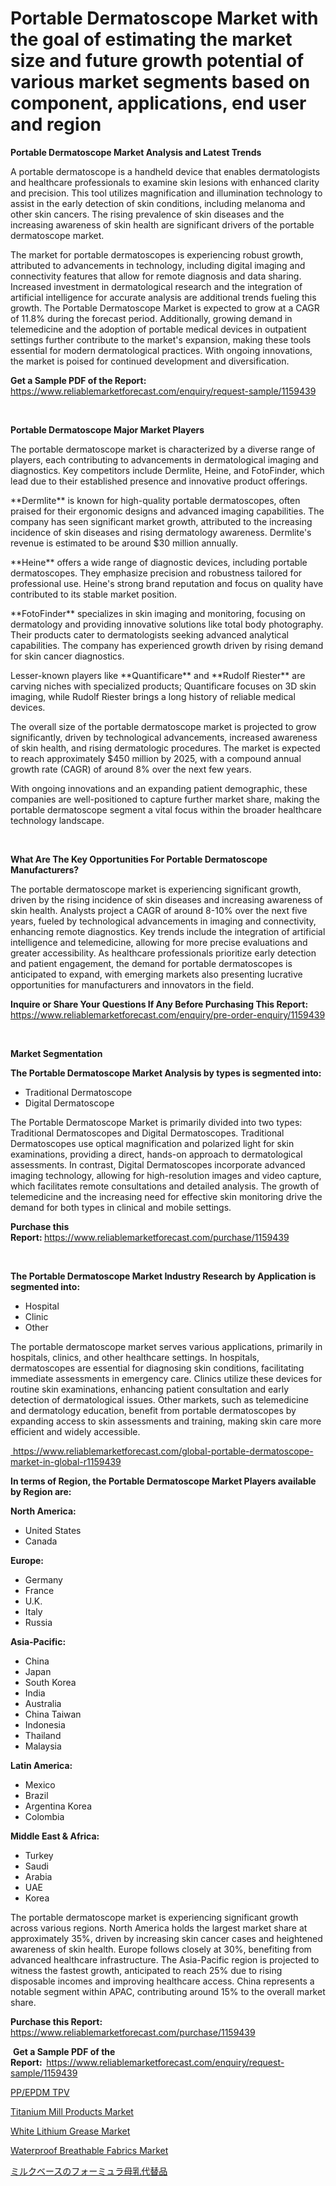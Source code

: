 <p><h1>Portable Dermatoscope Market with the goal of estimating the market size and future growth potential of various market segments based on component, applications, end user and region</h1></p><p><strong>Portable Dermatoscope Market Analysis and Latest Trends</strong></p>
<p><p>A portable dermatoscope is a handheld device that enables dermatologists and healthcare professionals to examine skin lesions with enhanced clarity and precision. This tool utilizes magnification and illumination technology to assist in the early detection of skin conditions, including melanoma and other skin cancers. The rising prevalence of skin diseases and the increasing awareness of skin health are significant drivers of the portable dermatoscope market.</p><p>The market for portable dermatoscopes is experiencing robust growth, attributed to advancements in technology, including digital imaging and connectivity features that allow for remote diagnosis and data sharing. Increased investment in dermatological research and the integration of artificial intelligence for accurate analysis are additional trends fueling this growth. The Portable Dermatoscope Market is expected to grow at a CAGR of 11.8% during the forecast period. Additionally, growing demand in telemedicine and the adoption of portable medical devices in outpatient settings further contribute to the market's expansion, making these tools essential for modern dermatological practices. With ongoing innovations, the market is poised for continued development and diversification.</p></p>
<p><strong>Get a Sample PDF of the Report:&nbsp;</strong> <a href="https://www.reliablemarketforecast.com/enquiry/request-sample/1159439">https://www.reliablemarketforecast.com/enquiry/request-sample/1159439</a></p>
<p>&nbsp;</p>
<p><strong>Portable Dermatoscope Major Market Players</strong></p>
<p><p>The portable dermatoscope market is characterized by a diverse range of players, each contributing to advancements in dermatological imaging and diagnostics. Key competitors include Dermlite, Heine, and FotoFinder, which lead due to their established presence and innovative product offerings.</p><p>**Dermlite** is known for high-quality portable dermatoscopes, often praised for their ergonomic designs and advanced imaging capabilities. The company has seen significant market growth, attributed to the increasing incidence of skin diseases and rising dermatology awareness. Dermlite's revenue is estimated to be around $30 million annually.</p><p>**Heine** offers a wide range of diagnostic devices, including portable dermatoscopes. They emphasize precision and robustness tailored for professional use. Heine's strong brand reputation and focus on quality have contributed to its stable market position.</p><p>**FotoFinder** specializes in skin imaging and monitoring, focusing on dermatology and providing innovative solutions like total body photography. Their products cater to dermatologists seeking advanced analytical capabilities. The company has experienced growth driven by rising demand for skin cancer diagnostics.</p><p>Lesser-known players like **Quantificare** and **Rudolf Riester** are carving niches with specialized products; Quantificare focuses on 3D skin imaging, while Rudolf Riester brings a long history of reliable medical devices.</p><p>The overall size of the portable dermatoscope market is projected to grow significantly, driven by technological advancements, increased awareness of skin health, and rising dermatologic procedures. The market is expected to reach approximately $450 million by 2025, with a compound annual growth rate (CAGR) of around 8% over the next few years.</p><p>With ongoing innovations and an expanding patient demographic, these companies are well-positioned to capture further market share, making the portable dermatoscope segment a vital focus within the broader healthcare technology landscape.</p></p>
<p>&nbsp;</p>
<p><strong>What Are The Key Opportunities For Portable Dermatoscope Manufacturers?</strong></p>
<p><p>The portable dermatoscope market is experiencing significant growth, driven by the rising incidence of skin diseases and increasing awareness of skin health. Analysts project a CAGR of around 8-10% over the next five years, fueled by technological advancements in imaging and connectivity, enhancing remote diagnostics. Key trends include the integration of artificial intelligence and telemedicine, allowing for more precise evaluations and greater accessibility. As healthcare professionals prioritize early detection and patient engagement, the demand for portable dermatoscopes is anticipated to expand, with emerging markets also presenting lucrative opportunities for manufacturers and innovators in the field.</p></p>
<p><strong>Inquire or Share Your Questions If Any Before Purchasing This Report:</strong> <a href="https://www.reliablemarketforecast.com/enquiry/pre-order-enquiry/1159439">https://www.reliablemarketforecast.com/enquiry/pre-order-enquiry/1159439</a></p>
<p>&nbsp;</p>
<p><strong>Market Segmentation</strong></p>
<p><strong>The Portable Dermatoscope Market Analysis by types is segmented into:</strong></p>
<p><ul><li>Traditional Dermatoscope</li><li>Digital Dermatoscope</li></ul></p>
<p><p>The Portable Dermatoscope Market is primarily divided into two types: Traditional Dermatoscopes and Digital Dermatoscopes. Traditional Dermatoscopes use optical magnification and polarized light for skin examinations, providing a direct, hands-on approach to dermatological assessments. In contrast, Digital Dermatoscopes incorporate advanced imaging technology, allowing for high-resolution images and video capture, which facilitates remote consultations and detailed analysis. The growth of telemedicine and the increasing need for effective skin monitoring drive the demand for both types in clinical and mobile settings.</p></p>
<p><strong>Purchase this Report:&nbsp;</strong><a href="https://www.reliablemarketforecast.com/purchase/1159439">https://www.reliablemarketforecast.com/purchase/1159439</a></p>
<p>&nbsp;</p>
<p><strong>The Portable Dermatoscope Market Industry Research by Application is segmented into:</strong></p>
<p><ul><li>Hospital</li><li>Clinic</li><li>Other</li></ul></p>
<p><p>The portable dermatoscope market serves various applications, primarily in hospitals, clinics, and other healthcare settings. In hospitals, dermatoscopes are essential for diagnosing skin conditions, facilitating immediate assessments in emergency care. Clinics utilize these devices for routine skin examinations, enhancing patient consultation and early detection of dermatological issues. Other markets, such as telemedicine and dermatology education, benefit from portable dermatoscopes by expanding access to skin assessments and training, making skin care more efficient and widely accessible.</p></p>
<p><a href="https://www.reliablemarketforecast.com/global-portable-dermatoscope-market-in-global-r1159439">&nbsp;https://www.reliablemarketforecast.com/global-portable-dermatoscope-market-in-global-r1159439</a></p>
<p><strong>In terms of Region, the Portable Dermatoscope Market Players available by Region are:</strong></p>
<p>
    <p> <strong> North America: </strong>
        <ul>
            <li>United States</li>
            <li>Canada</li>
        </ul>
        </p> 
    <p> <strong> Europe: </strong>
        <ul>
            <li>Germany</li>
            <li>France</li>
            <li>U.K.</li>
            <li>Italy</li>
            <li>Russia</li>
        </ul>
        </p> 
    <p> <strong> Asia-Pacific: </strong>
        <ul>
            <li>China</li>
            <li>Japan</li>
            <li>South Korea</li>
            <li>India</li>
            <li>Australia</li>
            <li>China Taiwan</li>
            <li>Indonesia</li>
            <li>Thailand</li>
            <li>Malaysia</li>
        </ul>
        </p> 
    <p> <strong> Latin America: </strong>
        <ul>
            <li>Mexico</li>
            <li>Brazil</li>
            <li>Argentina Korea</li>
            <li>Colombia</li>
        </ul>
        </p> 
    <p> <strong> Middle East & Africa: </strong>
        <ul>
            <li>Turkey</li>
            <li>Saudi</li>
            <li>Arabia</li>
            <li>UAE</li>
            <li>Korea</li>
        </ul>
    </p>
    </p>
<p><p>The portable dermatoscope market is experiencing significant growth across various regions. North America holds the largest market share at approximately 35%, driven by increasing skin cancer cases and heightened awareness of skin health. Europe follows closely at 30%, benefiting from advanced healthcare infrastructure. The Asia-Pacific region is projected to witness the fastest growth, anticipated to reach 25% due to rising disposable incomes and improving healthcare access. China represents a notable segment within APAC, contributing around 15% to the overall market share.</p></p>
<p><strong>Purchase this Report: </strong><a href="https://www.reliablemarketforecast.com/purchase/1159439">https://www.reliablemarketforecast.com/purchase/1159439</a></p>
<p>&nbsp;<strong>Get a Sample PDF of the Report:&nbsp;&nbsp;</strong><a href="https://www.reliablemarketforecast.com/enquiry/request-sample/1159439">https://www.reliablemarketforecast.com/enquiry/request-sample/1159439</a></p>
<p><strong></strong></p>
<p><p><a href="https://medium.com/@greggibson7876/pp-epdm-tpv-%EC%8B%9C%EC%9E%A5-%ED%86%B5%EC%B0%B0%EB%A0%A5-%EC%A0%9C%ED%92%88-%EC%9C%A0%ED%98%95-%EC%95%A0%ED%94%8C%EB%A6%AC%EC%BC%80%EC%9D%B4%EC%85%98-%EB%8F%99%ED%96%A5-%EB%B0%8F-2024%EB%85%84%EB%B6%80%ED%84%B0-2031%EB%85%84%EA%B9%8C%EC%A7%80%EC%9D%98-%EC%A7%80%EC%97%AD-%EB%B6%84%EC%84%9D-0340d2450f96">PP/EPDM TPV</a></p><p><a href="https://issuu.com/reportprime-2/docs/titanium-mill-products-market-size-_3e17df08011e07">Titanium Mill Products Market</a></p><p><a href="https://www.linkedin.com/pulse/emerging-opportunities-challenges-global-white-lithium-grease-dsiof?trackingId=S1zDhiB2RYu%2BUxnEXLjyxw%3D%3D">White Lithium Grease Market</a></p><p><a href="https://issuu.com/reportprime-2/docs/waterproof-breathable-fabrics-marke_236ea1c1379d34">Waterproof Breathable Fabrics Market</a></p><p><a href="https://medium.com/@kattiehuels/milk-based-formula-breast-milk-substitute-market-%E3%81%AF-%E3%82%B3%E3%82%B9%E3%83%88%E7%AE%A1%E7%90%86%E3%81%A8%E5%8A%B9%E7%8E%87%E5%90%91%E4%B8%8A%E3%82%92%E5%84%AA%E5%85%88%E3%81%97%E3%81%BE%E3%81%99-3a843177e508">ミルクベースのフォーミュラ母乳代替品</a></p></p>